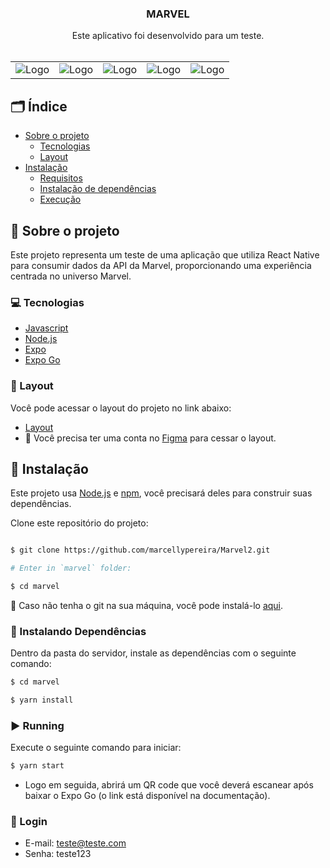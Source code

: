
  <h3 align="center">MARVEL</h3>
  <p align="center">
    Este aplicativo foi desenvolvido para um teste.
    <br />
    <br />
  </p>
</p>

<div align="center">
  <table>
    <tr>
      <td><img src="https://github.com/marcellypereira/Marvel2/assets/116754560/cd13129b-c1ee-4038-80af-512f2e6bd451" alt="Logo" /></td>
      <td><img src="https://github.com/marcellypereira/Marvel2/assets/116754560/b1d6d20a-cf91-4fd9-aed9-17c594e73154" alt="Logo" /></td>
       <td><img src="https://github.com/marcellypereira/Marvel2/assets/116754560/36329ed5-2e09-464f-83d8-b8f8ddc7654d" alt="Logo" /></td>
      <td><img src="https://github.com/marcellypereira/Marvel2/assets/116754560/5c2fee8f-0a72-4bbb-970b-28d0e78a96ba" alt="Logo" /></td>
      <td><img src="https://github.com/marcellypereira/Marvel2/assets/116754560/e933668f-4798-4d03-96de-4337d4a95c58" alt="Logo" /></td>
     
 </tr>
  </table>
</div>


<!-- TABLE OF CONTENTS -->
## 🗂 Índice

* [Sobre o projeto](#book-sobre-o-projeto)
  * [Tecnologias](#computer-tecnologias)
  * [Layout](#art-layout)
* [Instalação](#bricks-instalação)
  * [Requisitos](#construction-requisitos)
  * [Instalação de dependências](#construction-instalando-dependencias)
  * [Execução](#arrow_forward-running)

## :book: Sobre o projeto


Este projeto representa um teste de uma aplicação que utiliza React Native para consumir dados da API da Marvel, proporcionando uma experiência centrada no universo Marvel.

### :computer: Tecnologias

* [Javascript](https://www.javascript.com/)
* [Node.js](https://nodejs.org/en/)
* [Expo](https://docs.expo.dev/get-started/installation/)
* [Expo Go](https://expo.dev/client)

### :art: Layout

Você pode acessar o layout do projeto no link abaixo:

* [Layout](https://www.figma.com/file/U05pXQdE3iHtKMN1QLQyl8/Teste-de-Desenvolvimento-Pontua-Mobile-(Copy)?type=design&node-id=2773-301&mode=design&t=QvWWwF8fqtmH4Q3y-0)
* 🚨 Você precisa ter uma conta no [Figma](https://www.figma.com) para cessar o layout.

## :bricks: Instalação

Este projeto usa [Node.js](https://nodejs.org/en/) e [npm](https://www.npmjs.com/), você precisará deles para construir suas dependências.


Clone este repositório do projeto:
```bash

$ git clone https://github.com/marcellypereira/Marvel2.git

# Enter in `marvel` folder:

$ cd marvel
```

🚨 Caso não tenha o git na sua máquina, você pode instalá-lo [aqui](https://git-scm.com/downloads).

### :construction: Instalando Dependências

Dentro da pasta do servidor, instale as dependências com o seguinte comando:

```bash
$ cd marvel

$ yarn install
```


### :arrow_forward: Running

Execute o seguinte comando para iniciar:

```bash
$ yarn start
```

* Logo em seguida, abrirá um QR code que você deverá escanear após baixar o Expo Go (o link está disponível na documentação).

### 🚨 Login 
- E-mail: teste@teste.com
- Senha: teste123


